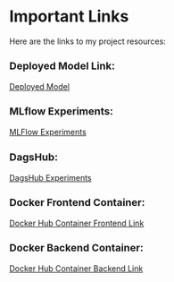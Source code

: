 # Important Links

Here are the links to my project resources:
<h3 style="font-size:18px;">Deployed Model Link:</h3>
<div markdown="1">
    <a href="" target="_blank">Deployed Model</a>
</div>
<h3 style="font-size:18px;">MLflow Experiments:</h3>
<div markdown="1">
    <a href="https://dagshub.com/abhicjadhav/my-first-repo.mlflow/#/experiments/2?searchFilter=&orderByKey=attributes.start_time&orderByAsc=false&startTime=ALL&lifecycleFilter=Active&modelVersionFilter=All+Runs&datasetsFilter=W10%3D" target="_blank">MLFlow Experiments</a>
</div>
<h3 style="font-size:18px;">DagsHub:</h3>
<div markdown="1">
    <a href="https://dagshub.com/abhicjadhav/my-first-repo/experiments" target="_blank">DagsHub Experiments</a>
</div>
<h3 style="font-size:18px;">Docker Frontend Container:</h3>
<div markdown="1">
    <a href="https://hub.docker.com/repository/docker/devenshah21/music-classifier-frontend/general" target="_blank">Docker Hub Container Frontend Link</a>
</div>
<h3 style="font-size:18px;">Docker Backend Container:</h3>
<div markdown="1">
    <a href="https://hub.docker.com/r/abhicjadhav/fastapi-1/tags" target="_blank">Docker Hub Container Backend Link</a>
</div>


